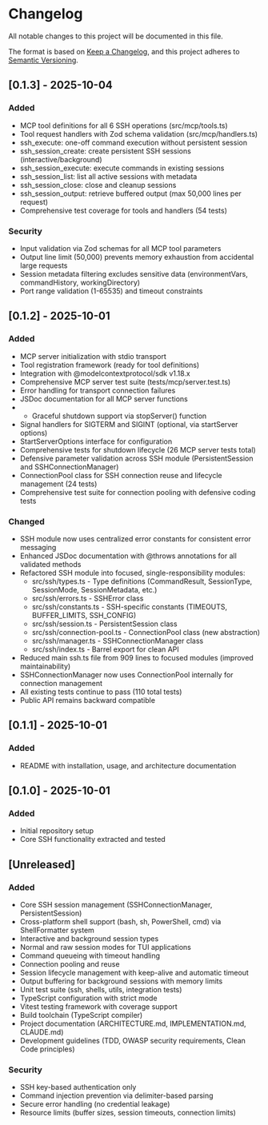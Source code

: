 # Changelog

All notable changes to this project will be documented in this file.

The format is based on [Keep a Changelog](https://keepachangelog.com/en/1.0.0/),
and this project adheres to [Semantic Versioning](https://semver.org/spec/v2.0.0.html).

## [0.1.3] - 2025-10-04

### Added

- MCP tool definitions for all 6 SSH operations (src/mcp/tools.ts)
- Tool request handlers with Zod schema validation (src/mcp/handlers.ts)
- ssh_execute: one-off command execution without persistent session
- ssh_session_create: create persistent SSH sessions (interactive/background)
- ssh_session_execute: execute commands in existing sessions
- ssh_session_list: list all active sessions with metadata
- ssh_session_close: close and cleanup sessions
- ssh_session_output: retrieve buffered output (max 50,000 lines per request)
- Comprehensive test coverage for tools and handlers (54 tests)

### Security

- Input validation via Zod schemas for all MCP tool parameters
- Output line limit (50,000) prevents memory exhaustion from accidental large requests
- Session metadata filtering excludes sensitive data (environmentVars, commandHistory, workingDirectory)
- Port range validation (1-65535) and timeout constraints

## [0.1.2] - 2025-10-01

### Added

- MCP server initialization with stdio transport
- Tool registration framework (ready for tool definitions)
- Integration with @modelcontextprotocol/sdk v1.18.x
- Comprehensive MCP server test suite (tests/mcp/server.test.ts)
- Error handling for transport connection failures
- JSDoc documentation for all MCP server functions
- - Graceful shutdown support via stopServer() function
- Signal handlers for SIGTERM and SIGINT (optional, via startServer options)
- StartServerOptions interface for configuration
- Comprehensive tests for shutdown lifecycle (26 MCP server tests total)
- Defensive parameter validation across SSH module (PersistentSession and SSHConnectionManager)
- ConnectionPool class for SSH connection reuse and lifecycle management (24 tests)
- Comprehensive test suite for connection pooling with defensive coding tests
  
### Changed

- SSH module now uses centralized error constants for consistent error messaging
- Enhanced JSDoc documentation with @throws annotations for all validated methods
- Refactored SSH module into focused, single-responsibility modules:
  - src/ssh/types.ts - Type definitions (CommandResult, SessionType, SessionMode, SessionMetadata, etc.)
  - src/ssh/errors.ts - SSHError class
  - src/ssh/constants.ts - SSH-specific constants (TIMEOUTS, BUFFER_LIMITS, SSH_CONFIG)
  - src/ssh/session.ts - PersistentSession class
  - src/ssh/connection-pool.ts - ConnectionPool class (new abstraction)
  - src/ssh/manager.ts - SSHConnectionManager class
  - src/ssh/index.ts - Barrel export for clean API
- Reduced main ssh.ts file from 909 lines to focused modules (improved maintainability)
- SSHConnectionManager now uses ConnectionPool internally for connection management
- All existing tests continue to pass (110 total tests)
- Public API remains backward compatible

## [0.1.1] - 2025-10-01

### Added

- README with installation, usage, and architecture documentation

## [0.1.0] - 2025-10-01

### Added

- Initial repository setup
- Core SSH functionality extracted and tested

## [Unreleased]

### Added
- Core SSH session management (SSHConnectionManager, PersistentSession)
- Cross-platform shell support (bash, sh, PowerShell, cmd) via ShellFormatter system
- Interactive and background session types
- Normal and raw session modes for TUI applications
- Command queueing with timeout handling
- Connection pooling and reuse
- Session lifecycle management with keep-alive and automatic timeout
- Output buffering for background sessions with memory limits
- Unit test suite (ssh, shells, utils, integration tests)
- TypeScript configuration with strict mode
- Vitest testing framework with coverage support
- Build toolchain (TypeScript compiler)
- Project documentation (ARCHITECTURE.md, IMPLEMENTATION.md, CLAUDE.md)
- Development guidelines (TDD, OWASP security requirements, Clean Code principles)

### Security

- SSH key-based authentication only
- Command injection prevention via delimiter-based parsing
- Secure error handling (no credential leakage)
- Resource limits (buffer sizes, session timeouts, connection limits)

